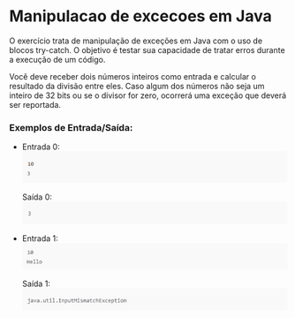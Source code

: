 # Manipulacao de excecoes em Java

O exercício trata de manipulação de exceções em Java com o uso de blocos try-catch. O objetivo é testar sua capacidade de tratar erros durante a execução de um código.

Você deve receber dois números inteiros como entrada e calcular o resultado da divisão entre eles. Caso algum dos números não seja um inteiro de 32 bits ou se o divisor for zero, ocorrerá uma exceção que deverá ser reportada.

### Exemplos de Entrada/Saída:

* Entrada 0:\
  ![imagens/img1.png](imagens/img1.png)

  Saída 0:\
    ![imagens/img2.png](imagens/img2.png)

* Entrada 1:\
    ![imagens/img3.png](imagens/img3.png)

   Saída 1:\
      ![imagens/img4.png](imagens/img4.png)



